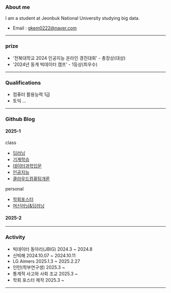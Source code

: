 ### About me 
 I am a student at Jeonbuk National University studying big data.
* Email : gkem0222@naver.com
---
### prize
* '전북대학교 2024 인공지능 온라인 경진대회' - 총장상(대상)
* '2024년 동계 빅데이터 캠프' - 1등상(최우수)
---
### Qualifications
* 컴퓨터 활용능력 1급
* 토익 ...
---
### Github Blog
 #### 2025-1
 
 class
* [딥러닝](https://sangmin1208.github.io/DL2025/)
* [기계학습](https://sangmin1208.github.io/ML2025/)
* [데이터과학입문](https://sangmin1208.github.io/DC2025/)
* [인공지능](https://sangmin1208.github.io/AI2025/)
* [클라우드컴퓨팅개론](https://sangmin1208.github.io/CC2025/)
  
 personal
* [학회포스터](https://sangmin1208.github.io/poster2025/)
* [머신러닝&딥러닝](https://sangmin1208.github.io/ML-DL/)

#### 2025-2
---
### Activity
* 빅데이터 동아리(JBIG) 2024.3 ~ 2024.8
* 신빅해 2024.10.07 ~ 2024.10.11
* LG Aimers 2025.1.3 ~ 2025.2.27
* 인턴(학부연구생) 2025.3 ~ 
* 통계적 사고와 사회 조교 2025.3 ~
* 학회 포스터 제작 2025.3 ~
---
<!--
**SangMin1208/SangMin1208** is a ✨ _special_ ✨ repository because its `README.md` (this file) appears on your GitHub profile.

Here are some ideas to get you started:

- 🔭 I’m currently working on ...
- 🌱 I’m currently learning ...
- 👯 I’m looking to collaborate on ...
- 🤔 I’m looking for help with ...
- 💬 Ask me about ...
- 📫 How to reach me: ...
- 😄 Pronouns: ...
- ⚡ Fun fact: ...
-->
